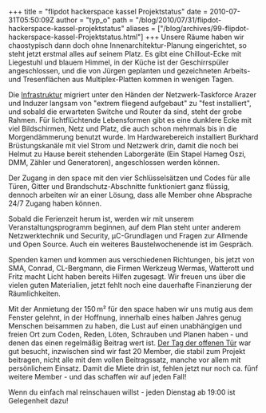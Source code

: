 +++
title = "flipdot hackerspace kassel Projektstatus"
date = 2010-07-31T05:50:09Z
author = "typ_o"
path = "/blog/2010/07/31/flipdot-hackerspace-kassel-projektstatus"
aliases = ["/blog/archives/99-flipdot-hackerspace-kassel-Projektstatus.html"]
+++
Unsere Räume haben wir chaostypisch dann doch ohne
Innenarchitektur-Planung eingerichtet, so steht jetzt erstmal alles auf
seinem Platz. Es gibt eine Chillout-Ecke mit Liegestuhl und blauem
Himmel, in der Küche ist der Geschirrspüler angeschlossen, und die von
Jürgen geplanten und gezeichneten Arbeits- und Tresenflächen aus
Multiplex-Platten kommen in wenigen Tagen.

Die [Infrastruktur](/infrastruktur/)
migriert unter den Händen der Netzwerk-Taskforce Arazer und Induzer
langsam von "extrem fliegend aufgebaut" zu "fest installiert", und
sobald die erwarteten Switche und Router da sind, steht der grobe
Rahmen. Für lichtflüchtende Lebensformen gibt es eine dunklere Ecke mit
viel Bildschirmen, Netz und Platz, die auch schon mehrmals bis in die
Morgendämmerung benutzt wurde. Im Hardwarebereich installiert Burkhard
Brüstungskanäle mit viel Strom und Netzwerk drin, damit die noch bei
Helmut zu Hause bereit stehenden Laborgeräte (Ein Stapel Hameg Oszi,
DMM, Zähler und Generatoren), angeschlossen werden können.

Der Zugang in den space mit den vier Schlüsselsätzen und Codes für alle
Türen, Gitter und Brandschutz-Abschnitte funktioniert ganz flüssig,
dennoch arbeiten wir an einer Lösung, dass alle Member ohne Absprache
24/7 Zugang haben können.

Sobald die Ferienzeit herum ist, werden wir mit unserem
Veranstaltungsprogramm beginnen, auf dem Plan steht unter anderem
Netzwerktechnik und Security, µC-Grundlagen und Fragen zur Allmende und
Open Source. Auch ein weiteres Baustelwochenende ist im Gespräch.

Spenden kamen und kommen aus verschiedenen Richtungen, bis jetzt von
SMA, Conrad, CL-Bergmann, die Firmen Werkzeug Wermas, Watterott und
Fritz macht Licht haben bereits Hilfen zugesagt. Wir freuen uns über die
vielen guten Materialien, jetzt fehlt noch eine dauerhafte Finanzierung
der Räumlichkeiten.

Mit der Anmietung der 150 m² für den space haben wir uns mutig aus dem
Fenster gelehnt, in der Hoffnung, innerhalb eines halben Jahres genug
Menschen beisammen zu haben, die Lust auf einen unabhängigen und freien
Ort zum Coden, Reden, Löten, Schrauben und Planen haben - und denen das
einen regelmäßig Beitrag wert ist. [Der Tag der offenen
Tür](/media/slideshows/offtuer2010-06/) war
gut besucht, inzwischen sind wir fast 20 Member, die stabil zum Projekt
beitragen, nicht alle mit dem vollen Beitragssatz, manche vor allem mit
persönlichem Einsatz. Damit die Miete drin ist, fehlen jetzt nur noch
ca. fünf weitere Member - und das schaffen wir auf jeden Fall!

Wenn du einfach mal reinschauen willst - jeden Dienstag ab 19:00 ist
Gelegenheit dazu!
